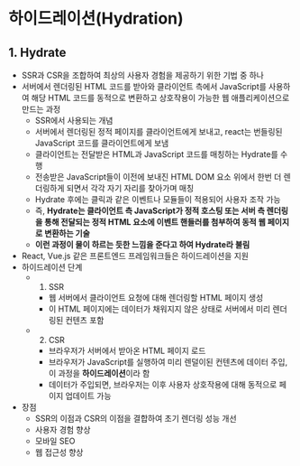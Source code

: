 # 하이드레이션(Hydration)

## 1. Hydrate

- SSR과 CSR을 조합하여 최상의 사용자 경험을 제공하기 위한 기법 중 하나
- 서버에서 렌더링된 HTML 코드를 받아와 클라이언트 측에서 JavaScript를 사용하여 해당 HTML 코드를 동적으로 변환하고 상호작용이 가능한 웹 애플리케이션으로 만드는 과정
  - SSR에서 사용되는 개념
  - 서버에서 렌더링된 정적 페이지를 클라이언트에게 보내고, react는 번들링된 JavaScript 코드를 클라이언트에게 보냄
  - 클라이언트는 전달받은 HTML과 JavaScript 코드를 매칭하는 Hydrate를 수행
  - 전송받은 JavaScript들이 이전에 보내진 HTML DOM 요소 위에서 한번 더 렌더링하게 되면서 각각 자기 자리를 찾아가며 매칭
  - Hydrate 후에는 클릭과 같은 이벤트나 모듈들이 적용되어 사용자 조작 가능
  - 즉, **Hydrate는 클라이언트 측 JavaScript가 정적 호스팅 또는 서버 측 렌더링을 통해 전달되는 정적 HTML 요소에 이벤트 핸들러를 첨부하여 동적 웹 페이지로 변환하는 기술**
  - **이런 과정이 물이 하르는 듯한 느낌을 준다고 하여 Hydrate라 불림**
- React, Vue.js 같은 프론트엔드 프레임워크들은 하이드레이션을 지원
- 하이드레이션 단계
  - 1. SSR
    - 웹 서버에서 클라이언트 요청에 대해 렌더링할 HTML 페이지 생성
    - 이 HTML 페이지에는 데이터가 채워지지 않은 상태로 서버에서 미리 렌더링된 컨텐츠 포함
  - 2. CSR
    - 브라우저가 서버에서 받아온 HTML 페이지 로드
    - 브라우저가 JavaScript를 실행하여 미리 렌덜이된 컨텐츠에 데이터 주입, 이 과정을 **하이드레이션**이라 함
    - 데이터가 주입되면, 브라우저는 이후 사용자 상호작용에 대해 동적으로 페이지 업데이트 가능
- 장점
  - SSR의 이점과 CSR의 이점을 결합하여 초기 렌더링 성능 개선
  - 사용자 경험 향상
  - 모바일 SEO
  - 웹 접근성 향상
